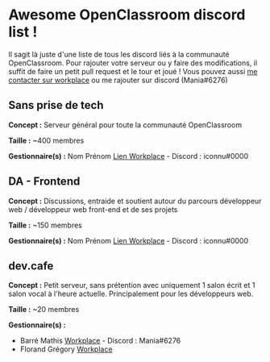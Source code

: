 # Awesome OpenClassroom discord list !

Il sagit là juste d'une liste de tous les discord liés à la communauté OpenClassroom.
Pour rajouter votre serveur ou y faire des modifications, il suffit de faire un petit pull request et le tour et joué !
Vous pouvez aussi [me contacter sur workplace](https://openclassrooms.workplace.com/profile.php?id=100054767869328) ou me rajouter sur discord (Mania#6276)

## Sans prise de tech

**Concept :** Serveur général pour toute la communauté OpenClassroom

**Taille :** ~400 membres

**Gestionnaire(s) :** Nom Prénom [Lien Workplace](https://openclassrooms.workplace.com/profile.php) - Discord : iconnu#0000

## DA - Frontend

**Concept :** Discussions, entraide et soutient autour du parcours développeur web / développeur web front-end et de ses projets

**Taille :** ~150 membres

**Gestionnaire(s) :** Nom Prénom [Lien Workplace](https://openclassrooms.workplace.com/profile.php) - Discord : iconnu#0000

## dev.cafe

**Concept :** Petit serveur, sans prétention avec uniquement 1 salon écrit et 1 salon vocal à l'heure actuelle. Principalement pour les développeurs web.

**Taille :** ~20 membres

**Gestionnaire(s) :**
- Barré Mathis [Workplace](https://openclassrooms.workplace.com/profile.php?id=100054767869328) - Discord : Mania#6276
- Florand Grégory [Workplace](https://openclassrooms.workplace.com/chat/t/100055833791145)
